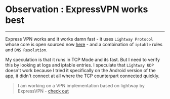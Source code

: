 # Observation : ExpressVPN works best

***

Express VPN works and it works damn fast - it uses `Lightway Protocol` whose core is open sourced now [here](https://github.com/expressvpn/lightway-core) - and a combination of `iptable` rules and `DNS Resolution`.

My speculation is that it runs in TCP Mode and its fast. But I need to verify this by looking at logs and iptable entries. I speculate that `Lightway UDP` doesn't work because I tried it specifically on the Android version of the app, it didn't connect at all where the TCP counterpart connected quickly.

> I am working on a VPN implementation based on lightway by ExpressVPN - [check out](https://github.com/sheharyaar/lagnos-vpn)
